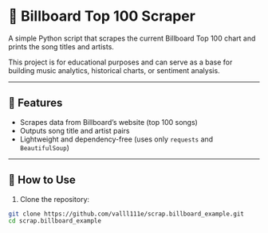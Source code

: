 # 🎵 Billboard Top 100 Scraper

A simple Python script that scrapes the current Billboard Top 100 chart and prints the song titles and artists.

This project is for educational purposes and can serve as a base for building music analytics, historical charts, or sentiment analysis.

---

## 📌 Features

- Scrapes data from Billboard’s website (top 100 songs)
- Outputs song title and artist pairs
- Lightweight and dependency-free (uses only `requests` and `BeautifulSoup`)

---

## 🚀 How to Use

1. Clone the repository:

```bash
git clone https://github.com/valll111e/scrap.billboard_example.git
cd scrap.billboard_example
